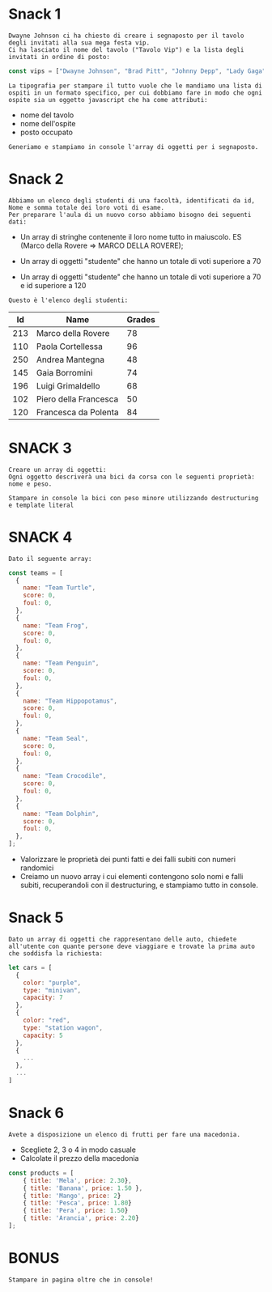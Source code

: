 # Snack 1

```
Dwayne Johnson ci ha chiesto di creare i segnaposto per il tavolo degli invitati alla sua mega festa vip.
Ci ha lasciato il nome del tavolo ("Tavolo Vip") e la lista degli invitati in ordine di posto:
```

```js
const vips = ["Dwayne Johnson", "Brad Pitt", "Johnny Depp", "Lady Gaga", "Cristiano Ronaldo", "Georgina Rodriguez", "Chiara Ferragni", "Fedez", "George Clooney", "Amal Clooney", "Maneskin"];
```

```
La tipografia per stampare il tutto vuole che le mandiamo una lista di ospiti in un formato specifico, per cui dobbiamo fare in modo che ogni ospite sia un oggetto javascript che ha come attributi:
```

- nome del tavolo
- nome dell'ospite
- posto occupato

```
Generiamo e stampiamo in console l'array di oggetti per i segnaposto.
```

# Snack 2

```
Abbiamo un elenco degli studenti di una facoltà, identificati da id, Nome e somma totale dei loro voti di esame.
Per preparare l'aula di un nuovo corso abbiamo bisogno dei seguenti dati:
```

- Un array di stringhe contenente il loro nome tutto in maiuscolo. ES (Marco della Rovere => MARCO DELLA ROVERE);

- Un array di oggetti "studente" che hanno un totale di voti superiore a 70

- Un array di oggetti "studente" che hanno un totale di voti superiore a 70 e id superiore a 120

```
Questo è l'elenco degli studenti:
```

| Id  | Name                  | Grades |
| --- | --------------------- | ------ |
| 213 | Marco della Rovere    | 78     |
| 110 | Paola Cortellessa     | 96     |
| 250 | Andrea Mantegna       | 48     |
| 145 | Gaia Borromini        | 74     |
| 196 | Luigi Grimaldello     | 68     |
| 102 | Piero della Francesca | 50     |
| 120 | Francesca da Polenta  | 84     |

# SNACK 3

```
Creare un array di oggetti:
Ogni oggetto descriverà una bici da corsa con le seguenti proprietà: nome e peso.
```

```
Stampare in console la bici con peso minore utilizzando destructuring e template literal
```

# SNACK 4

```
Dato il seguente array:
```

```js
const teams = [
  {
    name: "Team Turtle",
    score: 0,
    foul: 0,
  },
  {
    name: "Team Frog",
    score: 0,
    foul: 0,
  },
  {
    name: "Team Penguin",
    score: 0,
    foul: 0,
  },
  {
    name: "Team Hippopotamus",
    score: 0,
    foul: 0,
  },
  {
    name: "Team Seal",
    score: 0,
    foul: 0,
  },
  {
    name: "Team Crocodile",
    score: 0,
    foul: 0,
  },
  {
    name: "Team Dolphin",
    score: 0,
    foul: 0,
  },
];
```

- Valorizzare le proprietà dei punti fatti e dei falli subiti con numeri randomici
- Creiamo un nuovo array i cui elementi contengono solo nomi e falli subiti, recuperandoli con il destructuring, e stampiamo tutto in console.

# Snack 5

```
Dato un array di oggetti che rappresentano delle auto, chiedete all'utente con quante persone deve viaggiare e trovate la prima auto che soddisfa la richiesta:
```

```js
let cars = [
  {
    color: "purple",
    type: "minivan",
    capacity: 7
  },
  {
    color: "red",
    type: "station wagon",
    capacity: 5
  },
  {
    ...
  },
  ...
]
```

# Snack 6

```
Avete a disposizione un elenco di frutti per fare una macedonia.
```

- Scegliete 2, 3 o 4 in modo casuale
- Calcolate il prezzo della macedonia

```js
const products = [
    { title: 'Mela', price: 2.30},
    { title: 'Banana', price: 1.50 },
    { title: 'Mango', price: 2}
    { title: 'Pesca', price: 1.80}
    { title: 'Pera', price: 1.50}
    { title: 'Arancia', price: 2.20}
];
```

# BONUS

```
Stampare in pagina oltre che in console!
```
